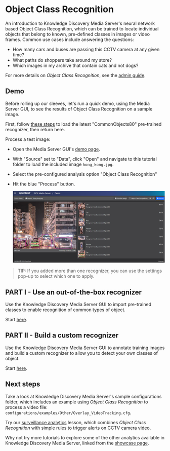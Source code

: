 # Object Class Recognition

An introduction to Knowledge Discovery Media Server's neural network based Object Class Recognition, which can be trained to locate individual objects that belong to known, pre-defined classes in images or video frames.  Common use cases include answering the questions:

- How many cars and buses are passing this CCTV camera at any given time?
- What paths do shoppers take around my store?
- Which images in my archive that contain cats and not dogs?

For more details on *Object Class Recognition*, see the [admin guide](https://www.microfocus.com/documentation/idol/knowledge-discovery-25.2/MediaServer_25.2_Documentation/Help/Content/Operations/Analyze/ObjectLocalization.htm).

## Demo

Before rolling up our sleeves, let's run a quick demo, using the Media Server GUI, to see the results of Object Class Recognition on a sample image.

First, follow [these steps](./PART_I.md#import-pre-defined-recognizers) to load the latest "CommonObjects80" pre-trained recognizer, then return here.

Process a test image:

- Open the Media Server GUI's [demo page](http://localhost:14000/a=gui#/demo).
- With "Source" set to "Data", click "Open" and navigate to this tutorial folder to load the included image `hong_kong.jpg`.
- Select the pre-configured analysis option "Object Class Recognition"
- Hit the blue "Process" button.

    ![gui-demo](./figs/gui-demo.png)

> TIP: If you added more than one recognizer, you can use the settings pop-up to select which one to apply.

## PART I - Use an out-of-the-box recognizer

Use the Knowledge Discovery Media Server GUI to import pre-trained classes to enable recognition of common types of object.

Start [here](./PART_I.md).

## PART II - Build a custom recognizer

Use the Knowledge Discovery Media Server GUI to annotate training images and build a custom recognizer to allow you to detect your own classes of object.

Start [here](./PART_II.md).

## Next steps

Take a look at Knowledge Discovery Media Server's sample configurations folder, which includes an example using *Object Class Recognition* to process a video file: `configurations/examples/Other/Overlay_VideoTracking.cfg`.

Try our [surveillance analytics](../surveillance/README.md) lesson, which combines *Object Class Recognition* with simple rules to trigger alerts on CCTV camera video.

Why not try more tutorials to explore some of the other analytics available in Knowledge Discovery Media Server, linked from the [showcase page](../README.md).
